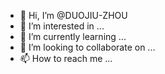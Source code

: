 - 👋 Hi, I’m @DUOJIU-ZHOU
- 👀 I’m interested in ...
- 🌱 I’m currently learning ...
- 💞️ I’m looking to collaborate on ...
- 📫 How to reach me ...

<!---
DUOJIU-ZHOU/DUOJIU-ZHOU is a ✨ special ✨ repository because its `README.md` (this file) appears on your GitHub profile.
You can click the Preview link to take a look at your changes.
--->
